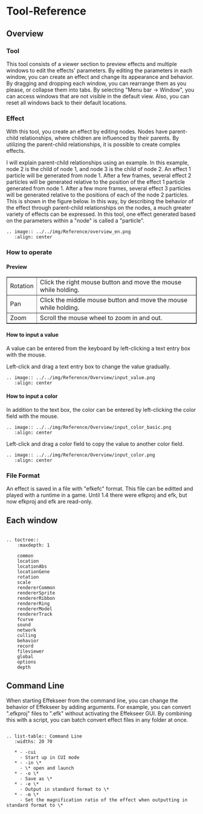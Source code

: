 ﻿# Tool-Reference

## Overview

### Tool

This tool consists of a viewer section to preview effects and multiple windows to edit the effects' parameters. By editing the parameters in each window, you can create an effect and change its appearance and behavior. By dragging and dropping each window, you can rearrange them as you please, or collapse them into tabs. By selecting "Menu bar -> Window", you can access windows that are not visible in the default view. Also, you can reset all windows back to their default locations.

### Effect

With this tool, you create an effect by editing nodes. Nodes have parent-child relationships, where children are influenced by their parents. By utilizing the parent-child relationships, it is possible to create complex effects.

I will explain parent-child relationships using an example. In this example, node 2 is the child of node 1, and node 3 is the child of node 2\. An effect 1 particle will be generated from node 1\. After a few frames, several effect 2 particles will be generated relative to the position of the effect 1 particle generated from node 1\. After a few more frames, several effect 3 particles will be generated relative to the positions of each of the node 2 particles. This is shown in the figure below. In this way, by describing the behavior of the effect through parent-child relationships on the nodes, a much greater variety of effects can be expressed. In this tool, one effect generated based on the parameters within a "node" is called a "particle".

```eval_rst
.. image:: ../../img/Reference/overview_en.png
   :align: center
```

### How to operate

#### Preview

<div align="center">
<table border="1">
<tr>
<td>Rotation</td>
<td>Click the right mouse button and move the mouse while holding.</td>
</tr>
<tr>
<td>Pan</td>
<td>Click the middle mouse button and move the mouse while holding.</td>
</tr>
<tr>
<td>Zoom</td>
<td>Scroll the mouse wheel to zoom in and out.</td>
</tr>
</table>
</div>

#### How to input a value

A value can be entered from the keyboard by left-clicking a text entry box with the mouse.

Left-click and drag a text entry box to change the value gradually.

```eval_rst
.. image:: ../../img/Reference/Overview/input_value.png
   :align: center
```

#### How to input a color

In addition to the text box, the color can be entered by left-clicking the color field with the mouse.

```eval_rst
.. image:: ../../img/Reference/Overview/input_color_basic.png
   :align: center
```

Left-click and drag a color field to copy the value to another color field.

```eval_rst
.. image:: ../../img/Reference/Overview/input_color.png
   :align: center
```

### File Format

An effect is saved in a file with "efkefc" format.
This file can be editted and played with a runtime in a game.
Until 1.4 there were efkproj and efk, but now efkproj and efk are read-only.

## Each window

```eval_rst

.. toctree::
    :maxdepth: 1

    common
    location
    locationAbs
    locationGene
    rotation
    scale
    rendererCommon
    rendererSprite
    rendererRibbon
    rendererRing
    rendererModel
    rendererTrack
    fcurve
    sound
    network
    culling
    behavior
    record
    fileviewer
    global
    options
    depth
```

## Command Line

When starting Effekseer from the command line, you can change the behavior of Effekseer by adding arguments. For example, you can convert ".efkproj" files to ".efk" without activating the Effekseer GUI. By combining this with a script, you can batch convert effect files in any folder at once.

```eval_rst

.. list-table:: Command Line
   :widths: 20 70

   * - -cui
     - Start up in CUI mode
   * - -in \*
     - \* open and launch
   * - -o \*
     - Save as \*
   * - -e \*
     - Output in standard format to \*
   * - -m \*
     - Set the magnification ratio of the effect when outputting in standard format to \*
```
